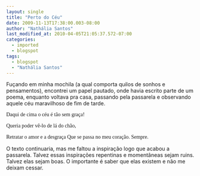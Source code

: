 ```yaml
---
layout: single
title: "Perto do Céu"
date: 2009-11-13T17:38:00.003-08:00
author: "Nathália Santos"
last_modified_at: 2010-04-05T21:05:37.572-07:00
categories:
  - imported
  - blogspot
tags:
  - blogspot
  - "Nathália Santos"
---
```


Fuçando em minha mochila (a qual comporta quilos de sonhos e pensamentos), encontrei um papel pautado, onde havia escrito parte de um poema, enquanto voltava pra casa, passando pela passarela e observando aquele céu maravilhoso de fim de tarde.

<span style="font-family: verdana;">Daqui de cima o céu é tão sem graça!

<span style="font-family: verdana;">Queria poder vê-lo de lá do chão,

<span style="font-family: verdana;">Retratar o amor e a desgraça
<span style="font-family: verdana;">Que se passa no meu coração.
<span style="font-family: verdana;">Sempre.


O texto continuaria, mas me faltou a inspiração logo que acabou a passarela. Talvez essas inspirações repentinas e momentâneas sejam ruins. Talvez elas sejam boas. O importante é saber que elas existem e não me deixam cessar.